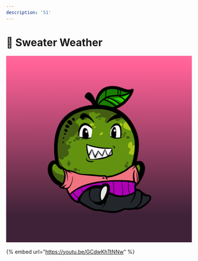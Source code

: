 ```yaml
---
description: '51'
---
```


# 🥶 Sweater Weather

![](../../.gitbook/assets/mh4447.png)

{% embed url="https://youtu.be/GCdwKhTtNNw" %}
